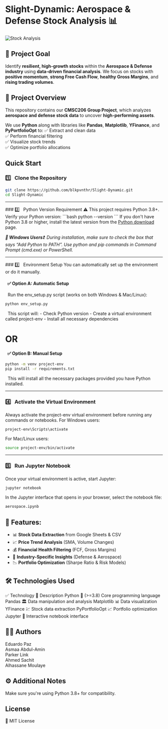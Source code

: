 <h1>Slight-Dynamic: Aerospace & Defense Stock Analysis 📊</h1>

![Stock Analysis](image/stock.gif)

## 🚀 Project Goal
Identify **resilient, high-growth stocks** within the **Aerospace & Defense industry** using **data-driven financial analysis**.
We focus on stocks with **positive momentum**, **strong Free Cash Flow**, **healthy Gross Margins**, and **rising trading volumes**.



## 📂 Project Overview
This repository contains our **CMSC206 Group Project**, which analyzes **aerospace and defense stock data** to uncover **high-performing assets**.

We use **Python** along with libraries like **Pandas**, **Matplotlib**, **YFinance**, and **PyPortfolioOpt** to:
✅ Extract and clean data<br>
✅ Perform financial filtering<br>
✅ Visualize stock trends<br>
✅ Optimize portfolio allocations<br>

## Quick Start

### 1️⃣  &nbsp; Clone the Repository
```bash
git clone https://github.com/blkpvnthr/Slight-Dynamic.git
cd Slight-Dynamic
```
<hr>
### 2️⃣  &nbsp; Python Version Requirement
⚠️ This project requires Python 3.8+. Verify your Python version:
```bash
python --version
```
If you don't have Python 3.8 or higher, install the latest version from the <a href="https://www.python.org/downloads/">Python download</a> page.

<em><b>📝 Windows Users❗</b>:
During installation, make sure to check the box that says “Add Python to PATH”.
Use python and pip commands in Command Prompt (cmd.exe) or PowerShell.</em>
<hr>
### 3️⃣ &nbsp;  Environment Setup
You can automatically set up the environment or do it manually.

#### &nbsp;  ✅ Option A: Automatic Setup
&nbsp; Run the env_setup.py script (works on both Windows & Mac/Linux):
```bash
python env_setup.py
```
&nbsp; This script will:
    - Check Python version
    - Create a virtual environment called project-env
    - Install all necessary dependencies

# OR

#### &nbsp;   ✅ Option B: Manual Setup
```bash
python -m venv project-env
pip install -r requirements.txt
```
&nbsp; This will install all the necessary packages provided you have Python installed.

<hr>

### 4️⃣ &nbsp; Activate the Virtual Environment
Always activate the project-env virtual environment before running any commands or notebooks.
For Windows users:
```bash
project-env\Scripts\activate
```
For Mac/Linux users:
```bash
source project-env/bin/activate
```
<hr>

### 5️⃣ &nbsp; Run Jupyter Notebook
Once your virtual environment is active, start Jupyter:
```bash
jupyter notebook
```
In the Jupyter interface that opens in your browser, select the notebook file:
```bash
aerospace.ipynb
```

## 🔹 Features:

- 📊 **Stock Data Extraction** from Google Sheets & CSV
- 📈 **Price Trend Analysis** (SMA, Volume Changes)
- 💰 **Financial Health Filtering** (FCF, Gross Margins)
- 📡 **Industry-Specific Insights** (Defense & Aerospace)
- 📉 **Portfolio Optimization** (Sharpe Ratio & Risk Models)

## 🛠 Technologies Used
✅ Technology	📝 Description
Python 🐍 (>=3.8)	Core programming language
Pandas 🏛	Data manipulation and analysis
Matplotlib 📊	Data visualization
YFinance 💹	Stock data extraction
PyPortfolioOpt 📈	Portfolio optimization
Jupyter 📒	Interactive notebook interface

## 👨‍💻 Authors

Eduardo Paz<br>
Asmaa Abdul-Amin<br>
Parker Link<br>
Ahmed Sachit<br>
Alhassane Moulaye<br>

## ⚙️ Additional Notes
Make sure you're using Python 3.8+ for compatibility.

## License
📜 MIT License
